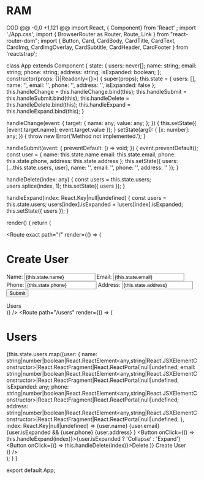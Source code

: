 # RAM
COD
@@ -0,0 +1,121 @@
import React, { Component} from 'React' ;
import './App.css';
import { BrowserRouter as Router, Route, Link } from "react-router-dom";
import { Button, Card, CardBody, CardTitle, CardText, CardImg, CardImgOverlay, CardSubtitle, CardHeader, CardFooter } from 'reactstrap';

class App extends Component {
  state: { users: never[]; name: string; email: string; phone: string; address: string; isExpanded: boolean; };
  constructor(props: {}|Readonly<{}>) {
    super(props);
    this.state = {
      users: [],
      name: '',
      email: '',
      phone: '',
      address: '',
      isExpanded: false
    };
    this.handleChange = this.handleChange.bind(this);
    this.handleSubmit = this.handleSubmit.bind(this);
    this.handleDelete = this.handleDelete.bind(this);
    this.handleExpand = this.handleExpand.bind(this);
  }

  handleChange(event: { target: { name: any; value: any; }; }) {
    this.setState({ [event.target.name]: event.target.value });
  }
    setState(arg0: { [x: number]: any; }) {
        throw new Error('Method not implemented.');
    }

  handleSubmit(event: { preventDefault: () => void; }) {
    event.preventDefault();
    const user = {
      name: this.state.name
      email: this.state.email,
      phone: this.state.phone,
      address: this.state.address
    };
    this.setState({
      users: [...this.state.users, user],
      name: '',
      email: '',
      phone: '',
      address: ''
    });
  }

  handleDelete(index: any) {
    const users = this.state.users;
    users.splice(index, 1);
    this.setState({ users });
  }

  handleExpand(index: React.Key|null|undefined) {
    const users = this.state.users;
    users[index].isExpanded = !users[index].isExpanded;
    this.setState({ users });
  }

  render() {
    return (
      <div className="App">
        <Router>
          <div>
            <Route exact path="/" render={() => (
              <div>
                <h1>Create User</h1>
                <form onSubmit={this.handleSubmit}>
                  <label>
                    Name:
                    <input type="text" name="name" value={this.state.name} onChange={this.handleChange} />
                  </label>
                  <label>
                    Email:
                    <input type="text" name="email" value={this.state.email} onChange={this.handleChange} />
                  </label>
                  <label>
                    Phone:
                    <input type="text" name="phone" value={this.state.phone} onChange={this.handleChange} />
                  </label>
                  <label>
                    Address:
                    <input type="text" name="address" value={this.state.address} onChange={this.handleChange} />
                  </label>
                  <input type="submit" value="Submit" />
                </form>
                <Link to="/users">Users</Link>
              </div>
            )} />
            <Route path="/users" render={() => (
              <div>
                <h1>Users</h1>
                {this.state.users.map((user: { name: string|number|boolean|React.ReactElement<any,string|React.JSXElementConstructor<any>>|React.ReactFragment|React.ReactPortal|null|undefined; email: string|number|boolean|React.ReactElement<any,string|React.JSXElementConstructor<any>>|React.ReactFragment|React.ReactPortal|null|undefined; isExpanded: any; phone: string|number|boolean|React.ReactElement<any,string|React.JSXElementConstructor<any>>|React.ReactFragment|React.ReactPortal|null|undefined; address: string|number|boolean|React.ReactElement<any,string|React.JSXElementConstructor<any>>|React.ReactFragment|React.ReactPortal|null|undefined; }, index: React.Key|null|undefined) =>
                  <Card key={index}>
                    <CardHeader>
                      <CardTitle>{user.name}</CardTitle>
                      <CardSubtitle>{user.email}</CardSubtitle>
                    </CardHeader>
                    {user.isExpanded &&
                      <CardBody>
                        <CardText>{user.phone}</CardText>
                        <CardText>{user.address}</CardText>
                      </CardBody>
                    }
                    <CardFooter>
                      <Button onClick={() => this.handleExpand(index)}>{user.isExpanded ? 'Collapse' : 'Expand'}</Button>
                      <Button onClick={() => this.handleDelete(index)}>Delete</Button>
                    </CardFooter>
                  </Card>
                )}
                <Link to="/">Create User</Link>
              </div>
            )} />
          </div>
        </Router>
      </div>
    );
  }
}

export default App;

